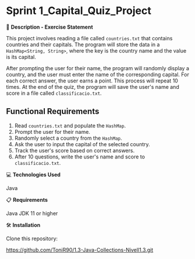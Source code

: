 # Sprint 1_Capital_Quiz_Project

📄 **Description - Exercise Statement**

This project involves reading a file called `countries.txt` that contains countries and their capitals. The program will store the data in a `HashMap<String, String>`, where the key is the country name and the value is its capital.

After prompting the user for their name, the program will randomly display a country, and the user must enter the name of the corresponding capital. For each correct answer, the user earns a point. This process will repeat 10 times. At the end of the quiz, the program will save the user's name and score in a file called `classificacio.txt`.

## Functional Requirements
1. Read `countries.txt` and populate the `HashMap`.
2. Prompt the user for their name.
3. Randomly select a country from the `HashMap`.
4. Ask the user to input the capital of the selected country.
5. Track the user's score based on correct answers.
6. After 10 questions, write the user's name and score to `classificacio.txt`.

💻 **Technologies Used**

Java

📋 **Requirements**

Java JDK 11 or higher

🛠️ **Installation**

Clone this repository:

https://github.com/ToniR90/1.3-Java-Collections-Nivell1.3.git
